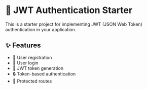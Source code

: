 # :closed_lock_with_key: JWT Authentication Starter

This is a starter project for implementing JWT (JSON Web Token) authentication in your application.

## :sparkles: Features

- :bust_in_silhouette: User registration
- :key: User login
- :passport_control: JWT token generation
- :lock: Token-based authentication
- :closed_lock_with_key: Protected routes

<!-- ## :computer: Installation

1. Clone the repository:

   ```bash
   git clone https://github.com/your-username/JWT-Authentication-Starter.git
 -->
